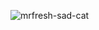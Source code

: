 ![mrfresh-sad-cat](https://github.com/SeuperHakkerJa/SeuperHakkerJa/assets/35388161/399e5f6e-5db6-4f3a-a94e-9794abbdd797)
